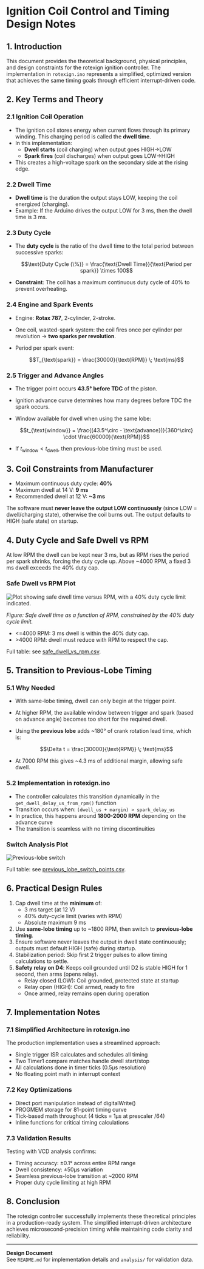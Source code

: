 # Ignition Coil Control and Timing Design Notes

## 1. Introduction
This document provides the theoretical background, physical principles, and design constraints for the rotexign ignition controller. The implementation in `rotexign.ino` represents a simplified, optimized version that achieves the same timing goals through efficient interrupt-driven code.

## 2. Key Terms and Theory

### 2.1 Ignition Coil Operation
- The ignition coil stores energy when current flows through its primary winding. This charging period is called the **dwell time**.
- In this implementation:
  - **Dwell starts** (coil charging) when output goes HIGH→LOW 
  - **Spark fires** (coil discharges) when output goes LOW→HIGH
- This creates a high-voltage spark on the secondary side at the rising edge.

### 2.2 Dwell Time
- **Dwell time** is the duration the output stays LOW, keeping the coil energized (charging).
- Example: If the Arduino drives the output LOW for 3 ms, then the dwell time is 3 ms.

### 2.3 Duty Cycle
- The **duty cycle** is the ratio of the dwell time to the total period between successive sparks:
  
  
  $$\text{Duty Cycle (\%)} = \frac{\text{Dwell Time}}{\text{Period per spark}} \times 100$$
  

- **Constraint**: The coil has a maximum continuous duty cycle of 40% to prevent overheating.

### 2.4 Engine and Spark Events
- Engine: **Rotax 787**, 2-cylinder, 2-stroke.
- One coil, wasted-spark system: the coil fires once per cylinder per revolution → **two sparks per revolution**.
- Period per spark event:
  
  $$T_{\text{spark}} = \frac{30000}{\text{RPM}} \; \text{ms}$$
  

### 2.5 Trigger and Advance Angles
- The trigger point occurs **43.5° before TDC** of the piston.
- Ignition advance curve determines how many degrees before TDC the spark occurs.
- Window available for dwell when using the same lobe:
  
  $$t_{\text{window}} = \frac{(43.5^\circ - \text{advance})}{360^\circ} \cdot \frac{60000}{\text{RPM}}$$
  
- If $t_{\text{window}} < t_{\text{dwell}}$, then previous-lobe timing must be used.

## 3. Coil Constraints from Manufacturer
- Maximum continuous duty cycle: **40%**
- Maximum dwell at 14 V: **9 ms**
- Recommended dwell at 12 V: **~3 ms**

The software must **never leave the output LOW continuously** (since LOW = dwell/charging state), otherwise the coil burns out. The output defaults to HIGH (safe state) on startup.

## 4. Duty Cycle and Safe Dwell vs RPM
At low RPM the dwell can be kept near 3 ms, but as RPM rises the period per spark shrinks, forcing the duty cycle up. Above ~4000 RPM, a fixed 3 ms dwell exceeds the 40% duty cap.

### Safe Dwell vs RPM Plot
![Plot showing safe dwell time versus RPM, with a 40% duty cycle limit indicated.](dwell_vs_rpm_40pct.png)

*Figure: Safe dwell time as a function of RPM, constrained by the 40% duty cycle limit.*

- \<=4000 RPM: 3 ms dwell is within the 40% duty cap.
- \>4000 RPM: dwell must reduce with RPM to respect the cap.

Full table: see [safe_dwell_vs_rpm.csv](safe_dwell_vs_rpm.csv).

## 5. Transition to Previous-Lobe Timing

### 5.1 Why Needed
- With same-lobe timing, dwell can only begin at the trigger point.
- At higher RPM, the available window between trigger and spark (based on advance angle) becomes too short for the required dwell.
- Using the **previous lobe** adds ~180° of crank rotation lead time, which is:
  
  $$\Delta t = \frac{30000}{\text{RPM}} \; \text{ms}$$
  
- At 7000 RPM this gives ~4.3 ms of additional margin, allowing safe dwell.

### 5.2 Implementation in rotexign.ino
- The controller calculates this transition dynamically in the `get_dwell_delay_us_from_rpm()` function
- Transition occurs when: `(dwell_us + margin) > spark_delay_us`
- In practice, this happens around **1800-2000 RPM** depending on the advance curve
- The transition is seamless with no timing discontinuities

### Switch Analysis Plot
![Previous-lobe switch](./previous_lobe_switch_plot.png)

Full table: see [previous_lobe_switch_points.csv](previous_lobe_switch_points.csv).

## 6. Practical Design Rules
1. Cap dwell time at the **minimum** of:
   - 3 ms target (at 12 V)
   - 40% duty-cycle limit (varies with RPM)
   - Absolute maximum 9 ms
2. Use **same-lobe timing** up to ~1800 RPM, then switch to **previous-lobe timing**.
3. Ensure software never leaves the output in dwell state continuously; outputs must default HIGH (safe) during startup.
4. Stabilization period: Skip first 2 trigger pulses to allow timing calculations to settle.
5. **Safety relay on D4**: Keeps coil grounded until D2 is stable HIGH for 1 second, then arms (opens relay).
   - Relay closed (LOW): Coil grounded, protected state at startup
   - Relay open (HIGH): Coil armed, ready to fire
   - Once armed, relay remains open during operation

## 7. Implementation Notes

### 7.1 Simplified Architecture in rotexign.ino
The production implementation uses a streamlined approach:
- Single trigger ISR calculates and schedules all timing
- Two Timer1 compare matches handle dwell start/stop
- All calculations done in timer ticks (0.5μs resolution)
- No floating point math in interrupt context

### 7.2 Key Optimizations
- Direct port manipulation instead of digitalWrite()
- PROGMEM storage for 81-point timing curve
- Tick-based math throughout (4 ticks = 1μs at prescaler /64)
- Inline functions for critical timing calculations

### 7.3 Validation Results
Testing with VCD analysis confirms:
- Timing accuracy: ±0.1° across entire RPM range
- Dwell consistency: ±50μs variation
- Seamless previous-lobe transition at ~2000 RPM
- Proper duty cycle limiting at high RPM

## 8. Conclusion
The rotexign controller successfully implements these theoretical principles in a production-ready system. The simplified interrupt-driven architecture achieves microsecond-precision timing while maintaining code clarity and reliability.

---
**Design Document**  
See `README.md` for implementation details and `analysis/` for validation data.
